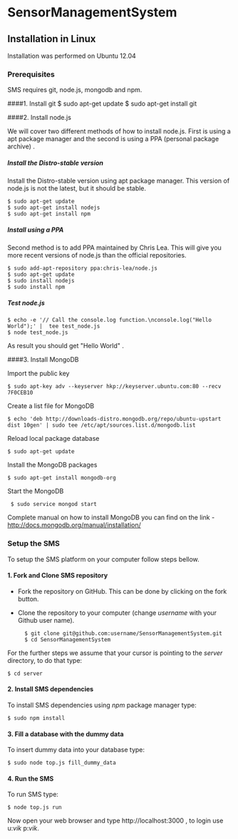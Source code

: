 SensorManagementSystem
======================


## Installation in Linux
Installation was performed on Ubuntu 12.04

### Prerequisites  

SMS requires git, node.js, mongodb and npm.

####1. Install git
    $ sudo apt-get update
    $ sudo apt-get install git

####2. Install node.js
   
   We will cover two different methods of  how to install node.js. First is using a apt package manager and the second is using a PPA (personal package archive) .

##### Install the Distro-stable version
   
Install the Distro-stable version using apt package manager. This version of node.js is not the latest, but it should be stable.
       
    $ sudo apt-get update
    $ sudo apt-get install nodejs
    $ sudo apt-get install npm

##### Install using a PPA
    
Second method is to add PPA maintained by Chris Lea. This will give you more recent versions of node.js than the official repositories.
    
    $ sudo add-apt-repository ppa:chris-lea/node.js
    $ sudo apt-get update
    $ sudo install nodejs
    $ sudo install npm

##### Test node.js

    $ echo -e '// Call the console.log function.\nconsole.log("Hello World");' |  tee test_node.js
    $ node test_node.js

As result you should get  "Hello World" .

####3. Install MongoDB

Import the public key

    $ sudo apt-key adv --keyserver hkp://keyserver.ubuntu.com:80 --recv 7F0CEB10
    
Create a list file for MongoDB

    $ echo 'deb http://downloads-distro.mongodb.org/repo/ubuntu-upstart dist 10gen' | sudo tee /etc/apt/sources.list.d/mongodb.list
    
Reload local package database

    $ sudo apt-get update
    
Install the MongoDB packages

    $ sudo apt-get install mongodb-org
    
Start the MongoDB

     $ sudo service mongod start

Complete manual on how to install MongoDB you can find on the link -
   http://docs.mongodb.org/manual/installation/


### Setup the SMS
To setup the SMS platform on your computer follow steps bellow.

#### 1. Fork and Clone SMS repository
- Fork the  repository on GitHub. This can be done by clicking on the fork button.
- Clone the repository to your computer (change _username_ with your Github user name).

        $ git clone git@github.com:username/SensorManagementSystem.git
        $ cd SensorManagementSystem
    
For the further steps we assume that your cursor is pointing to the _server_ directory, to do that type:

    $ cd server

#### 2. Install SMS dependencies
To install SMS dependencies using _npm_ package manager type:

    $ sudo npm install

#### 3. Fill a database with the dummy data
To insert dummy data into your database type:
    
    $ sudo node top.js fill_dummy_data

#### 4. Run the SMS
 To run SMS type:

    $ node top.js run

Now open your web browser and type http://localhost:3000 , to login use u:_vik_  p:_vik_.
